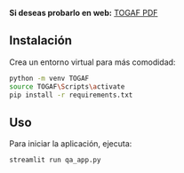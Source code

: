 
**Si deseas probarlo en web:** [TOGAF PDF](https://togafpdf-memory.streamlit.app/)

## Instalación

Crea un entorno virtual para más comodidad:

```bash
python -m venv TOGAF
source TOGAF\Scripts\activate
pip install -r requirements.txt
```

## Uso
Para iniciar la aplicación, ejecuta:

```bash
streamlit run qa_app.py
```


